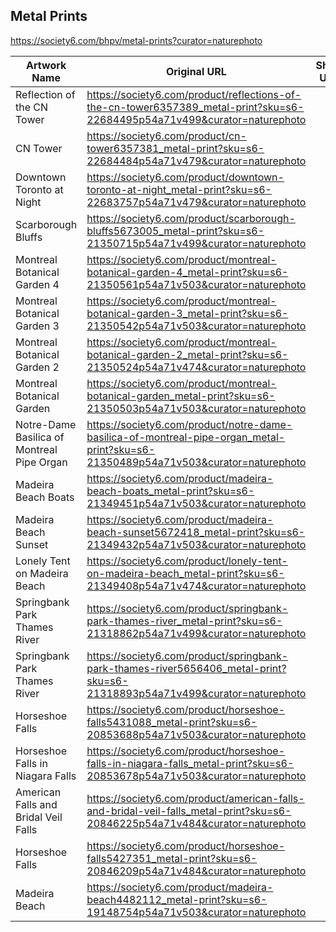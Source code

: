 ## Metal Prints

https://society6.com/bhpv/metal-prints?curator=naturephoto

| Artwork Name | Original URL | Short URL |
|--------------|--------------|-----------|
| Reflection of the CN Tower | https://society6.com/product/reflections-of-the-cn-tower6357389_metal-print?sku=s6-22684495p54a71v499&curator=naturephoto |  |
| CN Tower | https://society6.com/product/cn-tower6357381_metal-print?sku=s6-22684484p54a71v479&curator=naturephoto |  |
| Downtown Toronto at Night | https://society6.com/product/downtown-toronto-at-night_metal-print?sku=s6-22683757p54a71v479&curator=naturephoto |  |
| Scarborough Bluffs | https://society6.com/product/scarborough-bluffs5673005_metal-print?sku=s6-21350715p54a71v499&curator=naturephoto |  |
| Montreal Botanical Garden 4 | https://society6.com/product/montreal-botanical-garden-4_metal-print?sku=s6-21350561p54a71v503&curator=naturephoto |  |
| Montreal Botanical Garden 3 | https://society6.com/product/montreal-botanical-garden-3_metal-print?sku=s6-21350542p54a71v503&curator=naturephoto |  |
| Montreal Botanical Garden 2 | https://society6.com/product/montreal-botanical-garden-2_metal-print?sku=s6-21350524p54a71v474&curator=naturephoto |  |
| Montreal Botanical Garden | https://society6.com/product/montreal-botanical-garden_metal-print?sku=s6-21350503p54a71v503&curator=naturephoto |  |
| Notre-Dame Basilica of Montreal Pipe Organ | https://society6.com/product/notre-dame-basilica-of-montreal-pipe-organ_metal-print?sku=s6-21350489p54a71v503&curator=naturephoto |  |
| Madeira Beach Boats | https://society6.com/product/madeira-beach-boats_metal-print?sku=s6-21349451p54a71v503&curator=naturephoto |  |
| Madeira Beach Sunset | https://society6.com/product/madeira-beach-sunset5672418_metal-print?sku=s6-21349432p54a71v503&curator=naturephoto |  |
| Lonely Tent on Madeira Beach | https://society6.com/product/lonely-tent-on-madeira-beach_metal-print?sku=s6-21349408p54a71v474&curator=naturephoto |  |
| Springbank Park Thames River | https://society6.com/product/springbank-park-thames-river_metal-print?sku=s6-21318862p54a71v499&curator=naturephoto |  |
| Springbank Park Thames River | https://society6.com/product/springbank-park-thames-river5656406_metal-print?sku=s6-21318893p54a71v499&curator=naturephoto |  |
| Horseshoe Falls | https://society6.com/product/horseshoe-falls5431088_metal-print?sku=s6-20853688p54a71v503&curator=naturephoto |  |
| Horseshoe Falls in Niagara Falls | https://society6.com/product/horseshoe-falls-in-niagara-falls_metal-print?sku=s6-20853678p54a71v503&curator=naturephoto |  |
| American Falls and Bridal Veil Falls | https://society6.com/product/american-falls-and-bridal-veil-falls_metal-print?sku=s6-20846225p54a71v484&curator=naturephoto |  |
| Horseshoe Falls | https://society6.com/product/horseshoe-falls5427351_metal-print?sku=s6-20846209p54a71v484&curator=naturephoto |  |
| Madeira Beach | https://society6.com/product/madeira-beach4482112_metal-print?sku=s6-19148754p54a71v503&curator=naturephoto |  |
